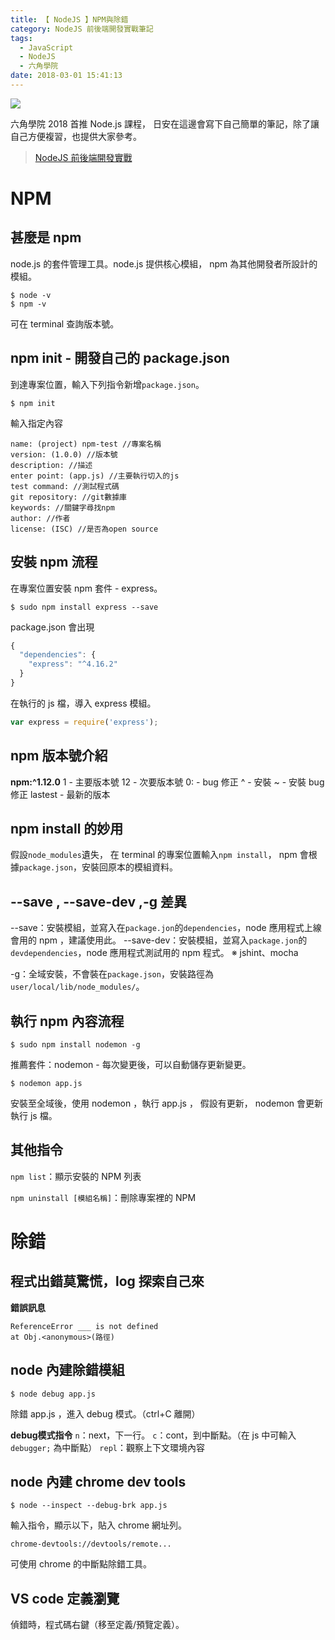 ```yaml
---
title: 【 NodeJS 】NPM與除錯
category: NodeJS 前後端開發實戰筆記
tags:
  - JavaScript
  - NodeJS
  - 六角學院
date: 2018-03-01 15:41:13
---
```

![](/img/nodejs_hexschool.png)

六角學院 2018 首推 Node.js 課程，
日安在這邊會寫下自己簡單的筆記，除了讓自己方便複習，也提供大家參考。

> [NodeJS 前後端開發實戰](http://www.hexschool.com/courses/nodejs.html)

<!-- more -->

# NPM

## 甚麼是 npm

node.js 的套件管理工具。node.js 提供核心模組， npm 為其他開發者所設計的模組。

```
$ node -v
$ npm -v
```

可在 terminal 查詢版本號。

## npm init - 開發自己的 package.json

到達專案位置，輸入下列指令新增`package.json`。

```
$ npm init
```
輸入指定內容
```
name: (project) npm-test //專案名稱
version: (1.0.0) //版本號
description: //描述
enter point: (app.js) //主要執行切入的js
test command: //測試程式碼
git repository: //git數據庫
keywords: //關鍵字尋找npm
author: //作者
license: (ISC) //是否為open source
```

## 安裝 npm 流程

在專案位置安裝 npm 套件 - express。

```
$ sudo npm install express --save
```
package.json 會出現
```js
{
  "dependencies": {
    "express": "^4.16.2"
  }
}
```
在執行的 js 檔，導入 express 模組。
```js
var express = require('express');
```

## npm 版本號介紹

**npm:^1.12.0**
1  - 主要版本號
12 - 次要版本號
0: - bug 修正 
^  - 安裝
~  - 安裝 bug 修正
lastest - 最新的版本 

## npm install 的妙用

假設`node_modules`遺失， 在 terminal 的專案位置輸入`npm install`，
npm 會根據`package.json`，安裝回原本的模組資料。

## --save , --save-dev ,-g 差異

--save：安裝模組，並寫入在`package.jon`的`dependencies`，node 應用程式上線會用的 npm ，建議使用此。
--save-dev：安裝模組，並寫入`package.jon`的`devdependencies`，node 應用程式測試用的 npm 程式。
※ jshint、mocha

-g：全域安裝，不會裝在`package.json`，安裝路徑為`user/local/lib/node_modules/`。

## 執行 npm 內容流程

```
$ sudo npm install nodemon -g
```
推薦套件：nodemon - 每次變更後，可以自動儲存更新變更。
```
$ nodemon app.js
```
安裝至全域後，使用 nodemon ，執行 app.js ，
假設有更新， nodemon 會更新執行 js 檔。

## 其他指令

`npm list`：顯示安裝的 NPM 列表

`npm uninstall [模組名稱]`：刪除專案裡的 NPM

# 除錯

## 程式出錯莫驚慌，log 探索自己來

**錯誤訊息**
```
ReferenceError ___ is not defined
at Obj.<anonymous>(路徑)
```
## node 內建除錯模組

```
$ node debug app.js
```
除錯 app.js ，進入 debug 模式。（ctrl+C 離開）

**debug模式指令**
`n`：next，下一行。
`c`：cont，到中斷點。（在 js 中可輸入 `debugger;` 為中斷點）
`repl`：觀察上下文環境內容

## node 內建 chrome dev tools

```
$ node --inspect --debug-brk app.js
```
輸入指令，顯示以下，貼入 chrome 網址列。
```
chrome-devtools://devtools/remote...
```
可使用 chrome 的中斷點除錯工具。

## VS code 定義瀏覽

偵錯時，程式碼右鍵（移至定義/預覽定義）。





